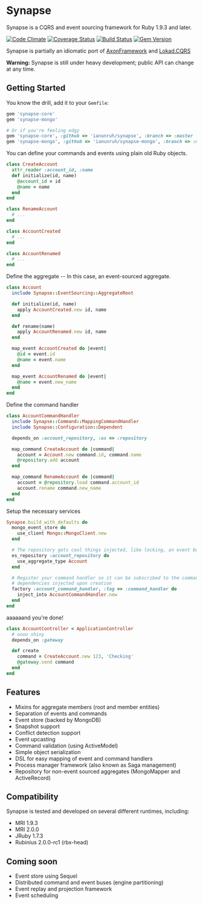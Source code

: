 # Synapse

Synapse is a CQRS and event sourcing framework for Ruby 1.9.3 and later.

[![Code Climate](https://codeclimate.com/github/ianunruh/synapse.png)](https://codeclimate.com/github/ianunruh/synapse)
[![Coverage Status](https://coveralls.io/repos/ianunruh/synapse/badge.png?branch=master)](https://coveralls.io/r/ianunruh/synapse)
[![Build Status](https://travis-ci.org/ianunruh/synapse.png?branch=master)](https://travis-ci.org/ianunruh/synapse)
[![Gem Version](https://badge.fury.io/rb/synapse-core.png)](http://badge.fury.io/rb/synapse-core)

Synapse is partially an idiomatic port of [AxonFramework](http://axonframework.com) and [Lokad.CQRS](http://lokad.github.io/lokad-cqrs)

**Warning:** Synapse is still under heavy development; public API can change at any time.

## Getting Started

You know the drill, add it to your `Gemfile`:

```ruby
gem 'synapse-core'
gem 'synapse-mongo'

# Or if you're feeling edgy
gem 'synapse-core', :github => 'ianunruh/synapse', :branch => :master
gem 'synapse-mongo', :github => 'ianunruh/synapse-mongo', :branch => :master
```

You can define your commands and events using plain old Ruby objects.

```ruby
class CreateAccount
  attr_reader :account_id, :name
  def initialize(id, name)
    @account_id = id
    @name = name
  end
end

class RenameAccount
  # ...
end

class AccountCreated
  # ...
end

class AccountRenamed
  # ...
end
```

Define the aggregate -- In this case, an event-sourced aggregate.

```ruby
class Account
  include Synapse::EventSourcing::AggregateRoot

  def initialize(id, name)
    apply AccountCreated.new id, name
  end

  def rename(name)
    apply AccountRenamed.new id, name
  end

  map_event AccountCreated do |event|
    @id = event.id
    @name = event.name
  end

  map_event AccountRenamed do |event|
    @name = event.new_name
  end
end
```

Define the command handler

```ruby
class AccountCommandHandler
  include Synapse::Command::MappingCommandHandler
  include Synapse::Configuration::Dependent

  depends_on :account_repository, :as => :repository

  map_command CreateAccount do |command|
    account = Account.new command.id, command.name
    @repository.add account
  end

  map_command RenameAccount do |command|
    account = @repository.load command.account_id
    account.rename command.new_name
  end
end
```

Setup the necessary services

```ruby
Synapse.build_with_defaults do
  mongo_event_store do
    use_client Mongo::MongoClient.new
  end

  # The repository gets cool things injected, like locking, an event bus and event store
  es_repository :account_repository do
    use_aggregate_type Account
  end

  # Register your command handler so it can be subscribed to the command bus and get its own
  # dependencies injected upon creation
  factory :account_command_handler, :tag => :command_handler do
    inject_into AccountCommandHandler.new
  end
end
```

aaaaaand you're done!

```ruby
class AccountController < ApplicationController
  # oooo shiny
  depends_on :gateway

  def create
    command = CreateAccount.new 123, 'Checking'
    @gateway.send command
  end
end
```

## Features

- Mixins for aggregate members (root and member entities)
- Separation of events and commands
- Event store (backed by MongoDB)
- Snapshot support
- Conflict detection support
- Event upcasting
- Command validation (using ActiveModel)
- Simple object serialization
- DSL for easy mapping of event and command handlers
- Process manager framework (also known as Saga management)
- Repository for non-event sourced aggregates (MongoMapper and ActiveRecord)

## Compatibility

Synapse is tested and developed on several different runtimes, including:

- MRI 1.9.3
- MRI 2.0.0
- JRuby 1.7.3
- Rubinius 2.0.0-rc1 (rbx-head)

## Coming soon
- Event store using Sequel
- Distributed command and event buses (engine partitioning)
- Event replay and projection framework
- Event scheduling
